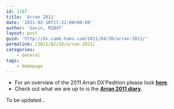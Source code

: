 ```yaml
---
id: 1167
title: 'Arran 2011'
date: '2011-02-10T17:31:00+00:00'
author: 'Gavin, M1BXF'
layout: post
guid: 'http://dx.camb-hams.com/2011/04/30/arran-2011/'
permalink: /2011/02/10/arran-2011/
categories:
    - General
tags:
    - Homepage
---
```


- For an overview of the 2011 Arran DX’Pedition please look [**here**](http://dx.camb-hams.com/dx-peditions/arran-dxpedition-11/).
- Check out what we are up to is the [**Arran 2011 diary**](http://dx.camb-hams.com/dx-peditions/arran-dxpedition-11/arran-2011-diary/).

To be updated…